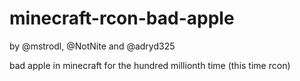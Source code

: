# minecraft-rcon-bad-apple
by @mstrodl, @NotNite and @adryd325

bad apple in minecraft for the hundred millionth time (this time rcon)